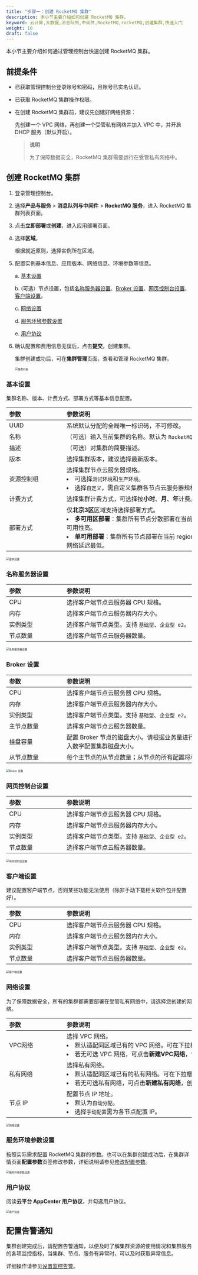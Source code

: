 ```yaml
---
title: "步骤一：创建 RocketMQ 集群"
description: 本小节主要介绍如何创建 RocketMQ 集群。
keyword: 云计算,大数据,消息队列,中间件,RocketMQ,rocketMQ,创建集群,快速入门
weight: 10
draft: false
---
```


本小节主要介绍如何通过管理控制台快速创建 RocketMQ 集群。

## 前提条件

- 已获取管理控制台登录账号和密码，且账号已实名认证。
- 已获取 RocketMQ 集群操作权限。
- 在创建 RocketMQ 集群前，建议先创建好网络资源：
    
    先创建一个 VPC 网络，再创建一个受管私有网络并加入 VPC 中，并开启 DHCP 服务（默认开启）。
    
    > **说明**
    >
    > 为了保障数据安全，RocketMQ 集群需要运行在受管私有网络中。

## 创建 RocketMQ 集群

1. 登录管理控制台。
2. 选择**产品与服务** > **消息队列与中间件** > **RocketMQ 服务**，进入 RocketMQ 集群列表页面。
3. 点击**立即部署**或**创建**，进入应用部署页面。
4. 选择**区域**。
   
   根据就近原则，选择实例所在区域。

5. 配置实例基本信息、应用版本、网络信息、环境参数等信息。

   a. [基本设置](#基本设置)

   b. (可选）节点设置，包括[名称服务器设置](#名称服务器设置)、[Broker 设置](#broker-设置)、[网页控制台设置](#网页控制台设置)、[客户端设置](#客户端设置)。

   c. [网络设置](#网络设置)

   d. [服务环境参数设置](#服务环境参数设置)

   e. [用户协议](#用户协议)

6. 确认配置和费用信息无误后，点击**提交**，创建集群。

   集群创建成功后，可在**集群管理**页面，查看和管理 RocketMQ 集群。

   <img src="../../_images/rocketmq_cluster_list.png" alt="集群列表" style="zoom:50%;" />

### 基本设置

集群名称、版本、计费方式、部署方式等基本信息配置。

|<span style="display:inline-block;width:140px">参数</span> |<span style="display:inline-block;width:520px">参数说明</span>|
|:----|:----|
|   UUID     |  系统默认分配的全局唯一标识码，不可修改。  |
|   名称     |  （可选）输入当前集群的名称。默认为 `RocketMQ`。  |
|   描述  |  （可选）对集群的简要描述。   |
|   版本 |  选择集群版本，建议选择最新版本。|
|   资源控制组 | 选择集群节点云服务器规格。<li>可选择`测试环境`和`生产环境`。<li>选择`自定义`，需自定义集群各节点云服务器规格。 |
|   计费方式 |  选择集群计费方式，可选择按**小时**、**月**、**年**计费。|
|   部署方式 |  仅**北京3区**区域支持选择部署方式。<li> **多可用区部署**：集群所有节点分散部署在当前 region 中的所有 zone，可用性高。</li><li> **单可用部署**：集群所有节点部署在当前 region 中的某一个 zone 中，网络延迟最低。</li> |

<img src="../../_images/base_setup.png" alt="基本设置" style="zoom:50%;" />

### 名称服务器设置

|<span style="display:inline-block;width:140px">参数</span> |<span style="display:inline-block;width:520px">参数说明</span>|
|:----|:----|
|   CPU     |  选择客户端节点云服务器 CPU 规格。  |
|   内存     |  选择客户端节点云服务器内存大小。  |
|   实例类型  |  选择客户端节点类型。支持  `基础型`、`企业型 e2`。|
|   节点数量  |  选择客户端节点云服务器数量。  |

<img src="../../_images/nameserver_setup.png" alt="名称服务器设置" style="zoom:50%;" />

### Broker 设置

|<span style="display:inline-block;width:140px">参数</span> |<span style="display:inline-block;width:520px">参数说明</span>|
|:----|:----|
|   CPU     |  选择客户端节点云服务器 CPU 规格。  |
|   内存     |  选择客户端节点云服务器内存大小。  |
|   实例类型  |  选择客户端节点类型。支持  `基础型`、`企业型 e2`。|
|   主节点数量  |  选择客户端节点云服务器数量。  |
|   挂盘容量 |  配置 Broker 节点的磁盘大小。请根据业务量进行设置，可滑动设置或输入数字配置集群磁盘大小。| 
|   从节点数量  |  每个主节点的从节点数量；从节点的所有配置将和主节点保持一致。  |

<img src="../../_images/broker_setup.png" alt="Broker 设置" style="zoom:50%;" />

### 网页控制台设置

|<span style="display:inline-block;width:140px">参数</span> |<span style="display:inline-block;width:520px">参数说明</span>|
|:----|:----|
|   CPU     |  选择客户端节点云服务器 CPU 规格。  |
|   内存     |  选择客户端节点云服务器内存大小。  |
|   实例类型  |  选择客户端节点类型。支持  `基础型`、`企业型 e2`。|
|   节点数量  |  选择客户端节点云服务器数量。  |

<img src="../../_images/webconsole_setup.png" alt="网页控制台设置" style="zoom:50%;" />

### 客户端设置

建议配置客户端节点，否则某些功能无法使用（除非手动下载相关软件包并配置好）。

|<span style="display:inline-block;width:140px">参数</span> |<span style="display:inline-block;width:520px">参数说明</span>|
|:----|:----|
|   CPU     |  选择客户端节点云服务器 CPU 规格。  |
|   内存     |  选择客户端节点云服务器内存大小。  |
|   实例类型  |  选择客户端节点类型。支持  `基础型`、`企业型 e2`。|
|   节点数量  |  选择客户端节点云服务器数量。  |

<img src="../../_images/client_setup.png" alt="客户端设置" style="zoom:50%;" />

### 网络设置

为了保障数据安全，所有的集群都需要部署在受管私有网络中，请选择您创建的网络。

|<span style="display:inline-block;width:140px">参数</span> |<span style="display:inline-block;width:520px">参数说明</span>|
|:----|:----|
|   VPC网络     |  选择 VPC 网络。<li>默认适配同区域已有的 VPC 网络。可在下拉框选择已有 VPC 网络。<li>若无可选 VPC 网络，可点击**新建VPC网络**，创建依赖网络资源。  |
|   私有网络     |  选择私有网络。<li>默认适配同区域已有的私有网络。可在下拉框选择已有私有网络。<li>若无可选私有网络，可点击**新建私有网络**，创建依赖网络资源。  |
|   节点 IP   |  配置节点 IP 地址。<li>默认为`自动分配`。<li> 选择`手动配置`需为各节点配置 IP。  |

<img src="../../_images/network_setup.png" alt="网络设置" style="zoom:50%;" />

### 服务环境参数设置

按照实际需求配置 RocketMQ 集群的参数。也可以在集群创建成功后，在集群详情页面**配置参数**页签修改参数，详细说明请参见[修改配置参数](../../manual/config_para/modify_para/)。

<img src="../../_images/sevice_parameter.png" alt="服务环境参数设置" style="zoom:50%;" />

### 用户协议

阅读**云平台 AppCenter 用户协议**，并勾选用户协议。

<img src="../../_images/user_agreement.png" alt="用户协议" style="zoom:50%;" />

## 配置告警通知

集群创建完成后，请配置告警通知，以便及时了解集群资源的使用情况和集群服务的各项监控指标，当集群、节点、服务有异常时，可以及时获取异常信息。

详细操作请参见[设置监控告警](../../manual/metrics_alarm/set_alarm_rules/)。
